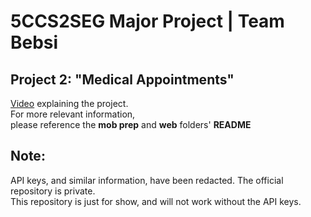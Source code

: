 # 5CCS2SEG Major Project | Team Bebsi

## Project 2: "Medical Appointments"
[Video](https://drive.google.com/file/d/1E_YFSnCHgMq9lAwKe-C3P4C3yO7DjUlk/view) explaining the project.  
For more relevant information,  
please reference the **mob prep** and **web** folders' **README**

## Note:
API keys, and similar information, have been redacted. The official repository is private.  
This repository is just for show, and will not work without the API keys.